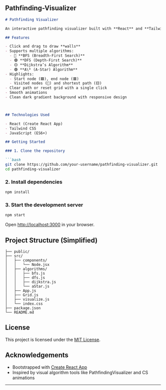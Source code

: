 Pathfinding-Visualizer
---

````markdown
# Pathfinding Visualizer

An interactive pathfinding visualizer built with **React** and **Tailwind CSS**. This tool helps you visualize how pathfinding algorithms work step by step in a 2D grid.

## Features

- Click and drag to draw **walls**
- Supports multiple algorithms:
  - 🔵 **BFS (Breadth-First Search)**
  - 🟣 **DFS (Depth-First Search)**
  - 🟡 **Dijkstra’s Algorithm**
  - 🟢 **A\* (A-Star) Algorithm**
- Highlights:
  - Start node (🟩), end node (🟥)
  - Visited nodes (🔷) and shortest path (🟨)
- Clear path or reset grid with a single click
- Smooth animations
- Clean dark gradient background with responsive design



## Technologies Used

- React (Create React App)
- Tailwind CSS
- JavaScript (ES6+)

## Getting Started

### 1. Clone the repository

```bash
git clone https://github.com/your-username/pathfinding-visualizer.git
cd pathfinding-visualizer
````

### 2. Install dependencies

```bash
npm install
```

### 3. Start the development server

```bash
npm start
```

Open [http://localhost:3000](http://localhost:3000) in your browser.

## Project Structure (Simplified)

```
├── public/
├── src/
│   ├── components/
│   │   └── Node.jsx
│   ├── algorithms/
│   │   ├── bfs.js
│   │   ├── dfs.js
│   │   ├── dijkstra.js
│   │   └── aStar.js
│   ├── App.js
│   ├── Grid.js
│   ├── visualize.js
│   └── index.css
├── package.json
└── README.md
```

## License

This project is licensed under the [MIT License](./LICENSE).

## Acknowledgements

* Bootstrapped with [Create React App](https://create-react-app.dev/)
* Inspired by visual algorithm tools like PathfindingVisualizer and CS animations

---

